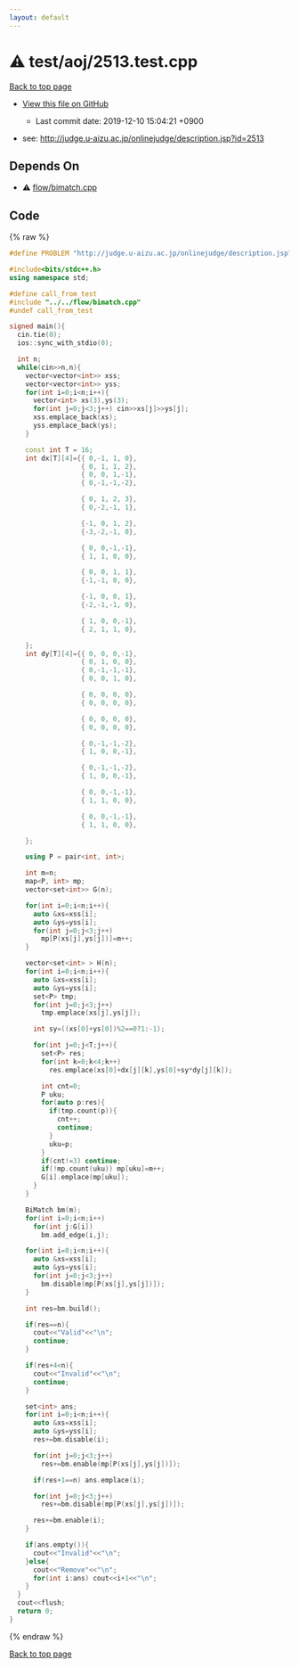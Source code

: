 ```yaml
---
layout: default
---
```


<!-- mathjax config similar to math.stackexchange -->
<script type="text/javascript" async
  src="https://cdnjs.cloudflare.com/ajax/libs/mathjax/2.7.5/MathJax.js?config=TeX-MML-AM_CHTML">
</script>
<script type="text/x-mathjax-config">
  MathJax.Hub.Config({
    TeX: { equationNumbers: { autoNumber: "AMS" }},
    tex2jax: {
      inlineMath: [ ['$','$'] ],
      processEscapes: true
    },
    "HTML-CSS": { matchFontHeight: false },
    displayAlign: "left",
    displayIndent: "2em"
  });
</script>

<script type="text/javascript" src="https://cdnjs.cloudflare.com/ajax/libs/jquery/3.4.1/jquery.min.js"></script>
<script src="https://cdn.jsdelivr.net/npm/jquery-balloon-js@1.1.2/jquery.balloon.min.js" integrity="sha256-ZEYs9VrgAeNuPvs15E39OsyOJaIkXEEt10fzxJ20+2I=" crossorigin="anonymous"></script>
<script type="text/javascript" src="../../../assets/js/copy-button.js"></script>
<link rel="stylesheet" href="../../../assets/css/copy-button.css" />


# :warning: test/aoj/2513.test.cpp
<a href="../../../index.html">Back to top page</a>

* <a href="{{ site.github.repository_url }}/blob/master/test/aoj/2513.test.cpp">View this file on GitHub</a>
    - Last commit date: 2019-12-10 15:04:21 +0900


* see: <a href="http://judge.u-aizu.ac.jp/onlinejudge/description.jsp?id=2513">http://judge.u-aizu.ac.jp/onlinejudge/description.jsp?id=2513</a>


## Depends On
* :warning: <a href="../../../library/flow/bimatch.cpp.html">flow/bimatch.cpp</a>


## Code
{% raw %}
```cpp
#define PROBLEM "http://judge.u-aizu.ac.jp/onlinejudge/description.jsp?id=2513"

#include<bits/stdc++.h>
using namespace std;

#define call_from_test
#include "../../flow/bimatch.cpp"
#undef call_from_test

signed main(){
  cin.tie(0);
  ios::sync_with_stdio(0);

  int n;
  while(cin>>n,n){
    vector<vector<int>> xss;
    vector<vector<int>> yss;
    for(int i=0;i<n;i++){
      vector<int> xs(3),ys(3);
      for(int j=0;j<3;j++) cin>>xs[j]>>ys[j];
      xss.emplace_back(xs);
      yss.emplace_back(ys);
    }

    const int T = 16;
    int dx[T][4]={{ 0,-1, 1, 0},
                  { 0, 1, 1, 2},
                  { 0, 0, 1,-1},
                  { 0,-1,-1,-2},

                  { 0, 1, 2, 3},
                  { 0,-2,-1, 1},

                  {-1, 0, 1, 2},
                  {-3,-2,-1, 0},

                  { 0, 0,-1,-1},
                  { 1, 1, 0, 0},

                  { 0, 0, 1, 1},
                  {-1,-1, 0, 0},

                  {-1, 0, 0, 1},
                  {-2,-1,-1, 0},

                  { 1, 0, 0,-1},
                  { 2, 1, 1, 0},

    };
    int dy[T][4]={{ 0, 0, 0,-1},
                  { 0, 1, 0, 0},
                  { 0,-1,-1,-1},
                  { 0, 0, 1, 0},

                  { 0, 0, 0, 0},
                  { 0, 0, 0, 0},

                  { 0, 0, 0, 0},
                  { 0, 0, 0, 0},

                  { 0,-1,-1,-2},
                  { 1, 0, 0,-1},

                  { 0,-1,-1,-2},
                  { 1, 0, 0,-1},

                  { 0, 0,-1,-1},
                  { 1, 1, 0, 0},

                  { 0, 0,-1,-1},
                  { 1, 1, 0, 0},

    };

    using P = pair<int, int>;

    int m=n;
    map<P, int> mp;
    vector<set<int>> G(n);

    for(int i=0;i<n;i++){
      auto &xs=xss[i];
      auto &ys=yss[i];
      for(int j=0;j<3;j++)
        mp[P(xs[j],ys[j])]=m++;
    }

    vector<set<int> > H(n);
    for(int i=0;i<n;i++){
      auto &xs=xss[i];
      auto &ys=yss[i];
      set<P> tmp;
      for(int j=0;j<3;j++)
        tmp.emplace(xs[j],ys[j]);

      int sy=((xs[0]+ys[0])%2==0?1:-1);

      for(int j=0;j<T;j++){
        set<P> res;
        for(int k=0;k<4;k++)
          res.emplace(xs[0]+dx[j][k],ys[0]+sy*dy[j][k]);

        int cnt=0;
        P uku;
        for(auto p:res){
          if(tmp.count(p)){
            cnt++;
            continue;
          }
          uku=p;
        }
        if(cnt!=3) continue;
        if(!mp.count(uku)) mp[uku]=m++;
        G[i].emplace(mp[uku]);
      }
    }

    BiMatch bm(m);
    for(int i=0;i<n;i++)
      for(int j:G[i])
        bm.add_edge(i,j);

    for(int i=0;i<n;i++){
      auto &xs=xss[i];
      auto &ys=yss[i];
      for(int j=0;j<3;j++)
        bm.disable(mp[P(xs[j],ys[j])]);
    }

    int res=bm.build();

    if(res==n){
      cout<<"Valid"<<"\n";
      continue;
    }

    if(res+4<n){
      cout<<"Invalid"<<"\n";
      continue;
    }

    set<int> ans;
    for(int i=0;i<n;i++){
      auto &xs=xss[i];
      auto &ys=yss[i];
      res+=bm.disable(i);

      for(int j=0;j<3;j++)
        res+=bm.enable(mp[P(xs[j],ys[j])]);

      if(res+1==n) ans.emplace(i);

      for(int j=0;j<3;j++)
        res+=bm.disable(mp[P(xs[j],ys[j])]);

      res+=bm.enable(i);
    }

    if(ans.empty()){
      cout<<"Invalid"<<"\n";
    }else{
      cout<<"Remove"<<"\n";
      for(int i:ans) cout<<i+1<<"\n";
    }
  }
  cout<<flush;
  return 0;
}

```
{% endraw %}

<a href="../../../index.html">Back to top page</a>


